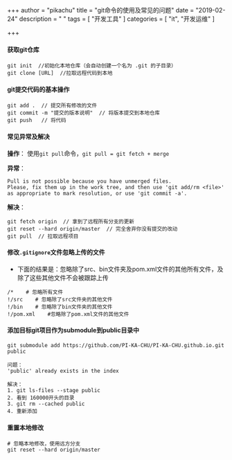 +++
author = "pikachu"
title = "git命令的使用及常见的问题"
date = "2019-02-24"
description = " "
tags = [
	"开发工具"
]
categories = [
    "it", "开发运维"
]

+++


#### 获取git仓库

```
git init  //初始化本地仓库（会自动创建一个名为 .git 的子目录）
git clone [URL]  //拉取远程代码到本地
```


#### git提交代码的基本操作

```
git add .  // 提交所有修改的文件
git commit -m "提交的版本说明"  // 将版本提交到本地仓库
git push   // 将代码
```


#### 常见异常及解决

**操作**：
使用`git pull`命令，`git pull = git fetch + merge`

**异常**：
```
Pull is not possible because you have unmerged files.
Please, fix them up in the work tree, and then use 'git add/rm <file>'
as appropriate to mark resolution, or use 'git commit -a'.
```
**解决**：
```
git fetch origin  // 拿到了远程所有分支的更新
git reset --hard origin/master  // 完全舍弃你没有提交的改动
git pull  // 拉取远程项目
```


#### 修改`.gitignore`文件忽略上传的文件
- 下面的结果是：忽略除了src、bin文件夹及pom.xml文件的其他所有文件，及除了这些其他文件不会被跟踪上传

```
/*    # 忽略所有文件
!/src    # 忽略除了src文件夹的其他文件
!/bin    # 忽略除了bin文件夹的其他文件
!/pom.xml    #忽略除了pom.xml文件的其他文件
```



#### 添加目标git项目作为submodule到public目录中

```
git submodule add https://github.com/PI-KA-CHU/PI-KA-CHU.github.io.git public

问题：
'public' already exists in the index

解决：
1. git ls-files --stage public
2. 看到 160000开头的目录
3. git rm --cached public
4. 重新添加
```



#### 重置本地修改

```
# 忽略本地修改，使用远方分支
git reset --hard origin/master
```



